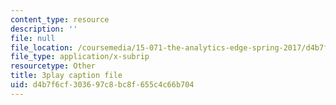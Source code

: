 ```yaml
---
content_type: resource
description: ''
file: null
file_location: /coursemedia/15-071-the-analytics-edge-spring-2017/d4b7f6cf303697c8bc8f655c4c66b704_kYjwB3vfnZg.srt
file_type: application/x-subrip
resourcetype: Other
title: 3play caption file
uid: d4b7f6cf-3036-97c8-bc8f-655c4c66b704
---
```


